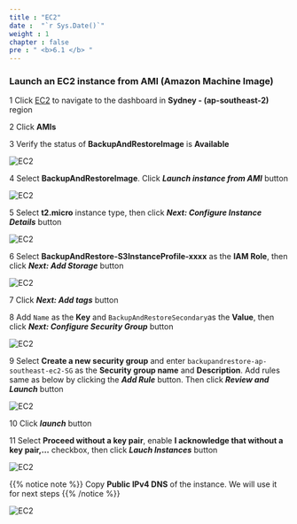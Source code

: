 ```yaml
---
title : "EC2"
date :  "`r Sys.Date()`" 
weight : 1 
chapter : false
pre : " <b>6.1 </b> "
---
```


### Launch an EC2 instance from AMI (Amazon Machine Image)

1 Click [EC2](https://ap-southeast-2.console.aws.amazon.com/ec2/v2/home?region=ap-southeast-2) to navigate to the dashboard in **Sydney - (ap-southeast-2)** region

2 Click **AMIs**

3 Verify the status of **BackupAndRestoreImage** is  **Available**

   ![EC2](../../images/6.failovertosecondary/8_EC2AMI.png?width=90pc)
   
4 Select **BackupAndRestoreImage**. Click ***Launch instance from AMI*** button

   ![EC2](../../images/6.failovertosecondary/9_EC2AMI.png?width=90pc)

5 Select **t2.micro** instance type, then click ***Next: Configure Instance Details*** button

   ![EC2](../../images/6.failovertosecondary/10_EC2AMI.png?width=90pc)

6 Select **BackupAndRestore-S3InstanceProfile-xxxx** as the **IAM Role**, then click ***Next: Add Storage*** button

   ![EC2](../../images/6.failovertosecondary/11_EC2AMI.png?width=90pc)

7 Click ***Next: Add tags*** button

8 Add ```Name``` as the **Key** and ```BackupAndRestoreSecondary```as the **Value**, then click ***Next: Configure Security Group*** button

   ![EC2](../../images/6.failovertosecondary/12_EC2AMI.png?width=90pc)

9 Select **Create a new security group** and enter ```backupandrestore-ap-southeast-ec2-SG``` as the **Security group name** and **Description**. Add rules same as below by clicking the ***Add Rule*** button. Then click ***Review and Launch*** button

   ![EC2](../../images/6.failovertosecondary/13_EC2AMI.png?width=90pc)

10 Click ***launch*** button

11 Select **Proceed without a key pair**, enable **I acknowledge that without a key pair,…** checkbox, then click ***Lauch Instances*** button

   ![EC2](../../images/6.failovertosecondary/14_EC2AMI.png?width=90pc)

 {{% notice note %}}
Copy **Public IPv4 DNS** of the instance. We will use it for next steps
 {{% /notice %}}

![EC2](../../images/6.failovertosecondary/15_EC2AMI.png?width=90pc)